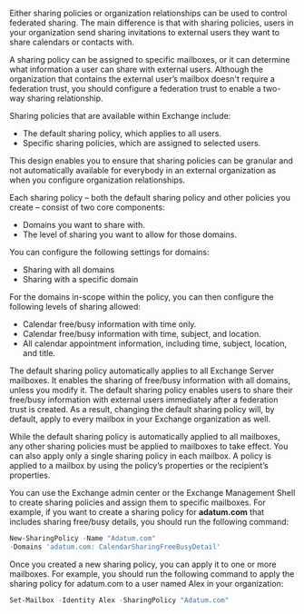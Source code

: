 Either sharing policies or organization relationships can be used to control federated sharing. The main difference is that with sharing policies, users in your organization send sharing invitations to external users they want to share calendars or contacts with.

A sharing policy can be assigned to specific mailboxes, or it can determine what information a user can share with external users. Although the organization that contains the external user’s mailbox doesn't require a federation trust, you should configure a federation trust to enable a two-way sharing relationship.

Sharing policies that are available within Exchange include:

 -  The default sharing policy, which applies to all users.
 -  Specific sharing policies, which are assigned to selected users.

This design enables you to ensure that sharing policies can be granular and not automatically available for everybody in an external organization as when you configure organization relationships.

Each sharing policy – both the default sharing policy and other policies you create – consist of two core components:

 -  Domains you want to share with.
 -  The level of sharing you want to allow for those domains.

You can configure the following settings for domains:

 -  Sharing with all domains
 -  Sharing with a specific domain

For the domains in-scope within the policy, you can then configure the following levels of sharing allowed:

 -  Calendar free/busy information with time only.
 -  Calendar free/busy information with time, subject, and location.
 -  All calendar appointment information, including time, subject, location, and title.

The default sharing policy automatically applies to all Exchange Server mailboxes. It enables the sharing of free/busy information with all domains, unless you modify it. The default sharing policy enables users to share their free/busy information with external users immediately after a federation trust is created. As a result, changing the default sharing policy will, by default, apply to every mailbox in your Exchange organization as well.

While the default sharing policy is automatically applied to all mailboxes, any other sharing policies must be applied to mailboxes to take effect. You can also apply only a single sharing policy in each mailbox. A policy is applied to a mailbox by using the policy’s properties or the recipient’s properties.

You can use the Exchange admin center or the Exchange Management Shell to create sharing policies and assign them to specific mailboxes. For example, if you want to create a sharing policy for **adatum.com** that includes sharing free/busy details, you should run the following command:

```powershell
New-SharingPolicy -Name "Adatum.com"   
-Domains 'adatum.com: CalendarSharingFreeBusyDetail'

```

Once you created a new sharing policy, you can apply it to one or more mailboxes. For example, you should run the following command to apply the sharing policy for adatum.com to a user named Alex in your organization:

```powershell
Set-Mailbox -Identity Alex -SharingPolicy "Adatum.com"

```

